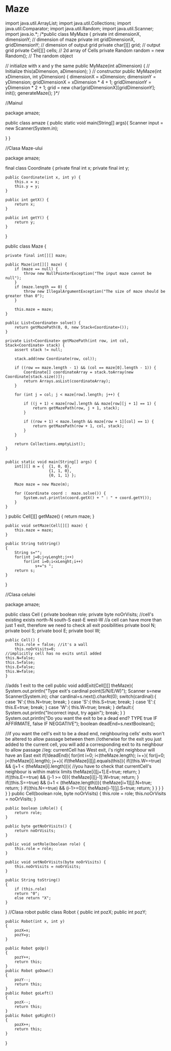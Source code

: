 # Maze

import java.util.ArrayList;
import java.util.Collections;
import java.util.Comparator;
import java.util.Random;
import java.util.Scanner;
import java.io.*;
/*public class MyMaze {
  private int dimensionX, dimensionY; // dimension of maze
  private int gridDimensionX, gridDimensionY; // dimension of output grid
  private char[][] grid; // output grid
  private Cell[][] cells; // 2d array of Cells
  private Random random = new Random(); // The random object

  // initialize with x and y the same
  public MyMaze(int aDimension) {
      // Initialize
      this(aDimension, aDimension);
  }
  // constructor
  public MyMaze(int xDimension, int yDimension) {
      dimensionX = xDimension;
      dimensionY = yDimension;
      gridDimensionX = xDimension * 4 + 1;
      gridDimensionY = yDimension * 2 + 1;
      grid = new char[gridDimensionX][gridDimensionY];
      init();
      generateMaze();
  }*/

//Mainul

package amaze;

public class amaze {
   public static void main(String[] args){
   Scanner input = new Scanner(System.in);
   
   }
}

//Clasa Maze-ului

package amaze;

final class Coordinate {
    private final int x;
    private final int y;

    public Coordinate(int x, int y) {
        this.x = x; 
        this.y = y;
    }

    public int getX() {
        return x;
    }

    public int getY() {
        return y;
    }
}

public class Maze {

    private final int[][] maze;

    public Maze(int[][] maze) {
        if (maze == null) {
            throw new NullPointerException("The input maze cannot be null");
        }
        if (maze.length == 0) {
            throw new IllegalArgumentException("The size of maze should be greater than 0");
        }

        this.maze = maze;
    }

    public List<Coordinate> solve() {
        return getMazePath(0, 0, new Stack<Coordinate>());
    }

    private List<Coordinate> getMazePath(int row, int col, Stack<Coordinate> stack) {
        assert stack != null;

        stack.add(new Coordinate(row, col));

        if ((row == maze.length - 1) && (col == maze[0].length - 1)) {
            Coordinate[] coordinateArray = stack.toArray(new Coordinate[stack.size()]);
            return Arrays.asList(coordinateArray);
        }

        for (int j = col; j < maze[row].length; j++) {

            if ((j + 1) < maze[row].length && maze[row][j + 1] == 1) {
                return getMazePath(row, j + 1, stack);
            }

            if ((row + 1) < maze.length && maze[row + 1][col] == 1) {
                return getMazePath(row + 1, col, stack);
            }
        }

        return Collections.emptyList();
    }


    public static void main(String[] args) {
        int[][] m = {  {1, 0, 0},
                       {1, 1, 0},
                       {0, 1, 1} };

        Maze maze = new Maze(m);

        for (Coordinate coord :  maze.solve()) {
            System.out.println(coord.getX() + " : " + coord.getY());
        }
    }
}
    public Cell[][] getMaze() {
        return maze;
    }

    public void setMaze(Cell[][] maze) {
        this.maze = maze;
    }
    
    public String toString()
    {
        String s="";
        for(int j=0;j<yLenght;j++)
            for(int i=0;i<xLenght;i++)
                 s+="s ";
        return s;
    }
}

//Clasa celulei

package amaze;

public class Cell {
    private boolean role;
    private byte noOrVisits;
    //cell's existing exists north-N  south-S  east-E  west-W
    //a cell can have more than just 1 exit, therefore we need to check all exit posibilities
    private bool N;
    private bool S;
    private bool E;
    private bool W;
    
 



    public Cell() {
        this.role = false; //it's a wall
        this.noOrVisits=0;
	//implicitly cell has no exits until added
	this.N=false;
	this.S=false;
	this.E=false;
	this.W=false;
    }
    
  //adds 1 exit to the cell
  public void addExit(Cell[][] theMaze){
	System.out.println("Type exit's cardinal point(S/N/E/W)");
	Scanner s=new Scanner(System.in);
	char cardinal=s.next().charAt(0);
	switch(cardinal):{
		case 'N':{
		this.N=true;
		break;
		}
		case 'S':{
		this.S=true;
		break;
		}
		case 'E':{
		this.E=true;
		break;
		}
		case 'W':{
		this.W=true;
		break;
		}
		default:{
		System.out.println("Incorrect input, try again");
		break;
		 }
        }
	System.out.println("Do you want the exit to be a dead end? TYPE true IF AFFIRMATE, false IF NEGGATIVE");
	boolean deadEnd=s.nextBoolean();
	
//if you want the cell's exit to be a dead end, neighbouring cells' exits won't be altered to allow passage between them
//otherwise for the exit you just added to the current cell, you will add a corresponding exit to its neighbour to allow passage
//eg: currentCell has West exit, i's right neighbour will have an East exit
  if(!deadEnd){	
    for(int i=0; i<(theMaze.length); i++){
       for(j=0; j<(theMaze[i].length); j++){
          if(theMaze[i][j].equals(this)){
	     if((this.W==true) && (j+1 < (theMaze[i].length))){ //you have to check that currentCell's neighbour is within matrix limits
	        theMaze[i][j+1].E=true;
		 return;
	     }
	     if((this.E==true) && (j-1 >= 0)){
	       theMaze[i][j-1].W=true;
	        return;
	     }
	     if((this.S==true) && (i+1 < (theMaze.length))){
	        theMaze[i+1][j].N=true;
		  return;
	     }
	     if((this.N==true) && (i-1>=0)){
	       theMaze[i-1][j].S=true;
	         return;
	     }
	  }
       }
     }
  }
}
    public Cell(boolean role, byte noOrVisits) {
        this.role = role;
        this.noOrVisits = noOrVisits;
    }

    public boolean isRole() {
        return role;
    }

    public byte getNoOrVisits() {
        return noOrVisits;
    }

    public void setRole(boolean role) {
        this.role = role;
    }

    public void setNoOrVisits(byte noOrVisits) {
        this.noOrVisits = noOrVisits;
    }
            
    public String toString()
    {
        if (this.role)
        return "0";
        else return "X";
    }
}
//Clasa robot
public class Robot
	{
	public int pozX;
	public int pozY;
	
	public Robot(int x, int y)
	{
		pozX=x;
		pozY=y;
	}
	
	public Robot goUp()
	{
		pozY++;
		return this;
	}
	public Robot goDown()
	{
		pozY--;
		return this;
	}
	public Robot goLeft()
	{
		pozX--;
		return this;
	}
	public Robot goRight()
	{
		pozX++;
		return this;
	}
}

